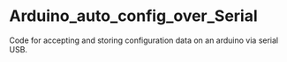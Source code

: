# Arduino_auto_config_over_Serial
Code for accepting and  storing configuration data on an arduino via serial USB.
